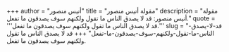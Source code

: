+++
author = "أنيس منصور"
title = "مقولة أنيس منصور"
description = "مقولة أنيس منصور: قد لا يصدق الناس ما تقول ولكنهم سوف يصدقون ما تفعل."
quote = '''قد لا يصدق الناس ما تقول ولكنهم سوف يصدقون ما تفعل.''' 
slug = "قد-لا-يصدق-الناس-ما-تقول-ولكنهم-سوف-يصدقون-ما-تفعل"
+++
قد لا يصدق الناس ما تقول ولكنهم سوف يصدقون ما تفعل.
